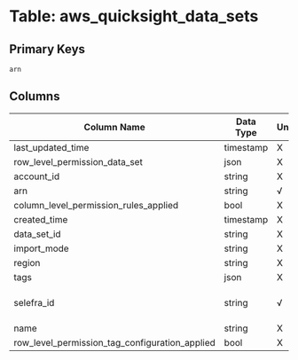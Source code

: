 # Table: aws_quicksight_data_sets

## Primary Keys 

```
arn
```


## Columns 

|  Column Name   |  Data Type  | Uniq | Nullable | Description | 
|  ----  | ----  | ----  | ----  | ---- | 
| last_updated_time | timestamp | X | √ |  | 
| row_level_permission_data_set | json | X | √ |  | 
| account_id | string | X | √ |  | 
| arn | string | √ | √ |  | 
| column_level_permission_rules_applied | bool | X | √ |  | 
| created_time | timestamp | X | √ |  | 
| data_set_id | string | X | √ |  | 
| import_mode | string | X | √ |  | 
| region | string | X | √ |  | 
| tags | json | X | √ |  | 
| selefra_id | string | √ | √ | primary keys value md5 | 
| name | string | X | √ |  | 
| row_level_permission_tag_configuration_applied | bool | X | √ |  | 


